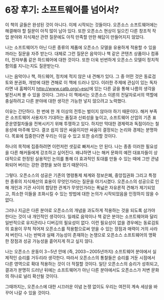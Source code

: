 # 6장 후기: 소프트웨어를 넘어서?

이 책의 글들은 완성된 것이 아니다. 이제 시작되는 것들이다. 오픈소스 소프트웨어에는 해결해야 할 질문이 아직 많이 남아 있다. 또한 오픈소스 현상이 일으킨 다른 창조적 작업 분야와 지식재산 관련 질문에도 아직 만족할 만한 해답이 만들어지지 않았다.

나는 소프트웨어가 아닌 다른 종류의 제품에 오픈소스 모델을 유용하게 적용할 수 있을까라는 질문을 자주 받는다. 대체로 그런 질문은 음악이나 책 같은 콘텐츠 상품이나 컴퓨터, 전자부품 같은 하드웨어에 대한 것이다. 또한 더욱 빈번하게 오픈소스 모델이 정치적 함의를 지니는지도 질문받는다.

나는 음악이나 책, 하드웨어, 정치에 적지 않은 내 견해가 있다. 그 중 어떤 것은 동료검토와 분권화, 개방에 대한 견해로 이 책에 드러나 있다. 이러한 주제에 관심이 있는 독자라면 내 홈페이지 <http://www.catb.org/~esr/>에 있는 다른 글을 통해 나름의 생각을 발전시켜 볼 수 있을 것이다. 그러나 이 책에서는 오픈소스 이론의 전달자로서의 역할에 충실하려고 다른 분야에 대한 생각은 가능한 넣지 않으려고 노력했다.

이유는 간단하다. 한 번에 한 개 이상의 전투는 벌이지 않아야 하기 때문이다. 해커 부족은 소프트웨어 사용자가 기대하는 품질과 신뢰성을 높이고, 소프트웨어 산업의 기존 표준운영절차들을 전복시키기 위해 투쟁하고 있다. 하지만 막대한 경제력과 독점이라는 철옹성에 마주해 있다. 결코 쉽지 않은 싸움이지만 싸움이 결정되는 논리와 경제는 분명하다. 목표에 집중한다면 우리는 이길 수 있고 또한 승리할 것이다.

하나의 목적에 집중하려면 이런저런 샛길로 빠져서는 안 된다. 나는 종종 이러한 필요성을 다른 해커들에게 강조하고 싶어진다. 왜냐하면 나는 해커 문화의 예전 대표자들이 상대적으로 한정된 실용적인 논의를 통해 더 효과적인 토대를 만들 수 있는 때에 그만 관념화되어 버리는 강한 경향을 보아 왔기 때문이다.

그렇다. 오픈소스의 성공은 기존의 명령통제 체계와 정보은폐, 중앙집권화 그리고 특정한 종류의 지식재산의 효용이 무엇인가라는 질문을 야기시켰다. 오픈소스의 성공으로 인해 개인과 기관 사이의 합당한 관계가 무엇인가라는 폭넓은 자유론적 견해가 제기되었고, 최소한 이들을 조화시킬 수 있는 방법에 대한 논의가 시작되었음을 인정하지 않을 수 없다.

그러나 지금은 다른 분야로 오픈소스의 개념을 과도하게 적용하는 것을 되도록 삼가야 한다는 것이 내 개인적인 생각이다. 일례로 음악이나 책 같은 분야는 소프트웨어와 달리 일반적으로 유지관리나 디버깅의 필요성이 없다. 이런 필요성이 없을 경우에는 동료검토의 효용이 무척 적어져 오픈소스를 적용함으로써 얻을 수 있는 장점과 매력이 거의 사라져 버린다. 나는 반박과 실패 가능성이 존재하는 논쟁으로 오픈소스 소프트웨어의 명확한 장점과 성공 가능성을 흩어지게 하고 싶지 않다.

나는 오픈소스 운동이 3∼5년 안에 (즉, 2003∼2005년까지) 소프트웨어 분야에서 실제적인 승리를 거두리라 생각한다. 따라서 오픈소스의 통찰들은 승리를 거둔 시점에서 다른 영역으로 확대 적용하는 것이 더 적절할 것이다. 일단 오픈소스의 승리가 성취되고, 결과가 분명히 드러난 뒤에는 소프트웨어가 아닌 다른 분야에서도 오픈소스가 저변 문화의 하나로 널리 확산될 것이다.

그때까지는, 오픈소스에 대한 시끄러운 이념 논쟁 없이도 우리는 여전히 계속 세상을 바꾸어 나갈 수 있을 것이다.

